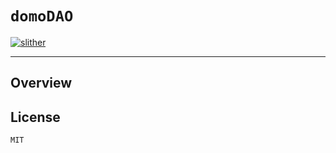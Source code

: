 # `domoDAO`

[![slither](https://github.com/manifoldfinance/majordomo/actions/workflows/slither.yml/badge.svg)](https://github.com/manifoldfinance/majordomo/actions/workflows/slither.yml)

---

## Overview

## License

`MIT`
